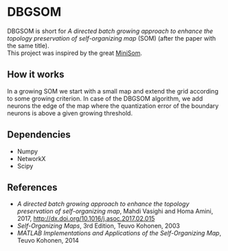 # DBGSOM
DBGSOM is short for _A directed batch growing approach to enhance the topology preservation of self-organizing map_ (SOM) (after the paper with the same title).  
This project was inspired by the great [MiniSom](https://github.com/JustGlowing/minisom).

## How it works
In a growing SOM we start with a small map and extend the grid according to some growing criterion. In case of the DBGSOM algorithm, we add neurons the edge of the map where the quantization error of the boundary neurons is above a given growing threshold.

## Dependencies
- Numpy
- NetworkX
- Scipy

## References
- _A directed batch growing approach to enhance the topology preservation of self-organizing map_, Mahdi Vasighi and Homa Amini, 2017, http://dx.doi.org/10.1016/j.asoc.2017.02.015
- _Self-Organizing Maps_, 3rd Edition, Teuvo Kohonen, 2003
- _MATLAB Implementations and Applications of the Self-Organizing Map_, Teuvo Kohonen, 2014
